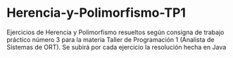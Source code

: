 # Herencia-y-Polimorfismo-TP1
Ejercicios de Herencia y Polimorfismo resueltos según consigna de trabajo práctico número 3 para la materia Taller de Programación 1 (Analista de Sistemas de ORT). Se subirá por cada ejercicio la resolución hecha en Java

